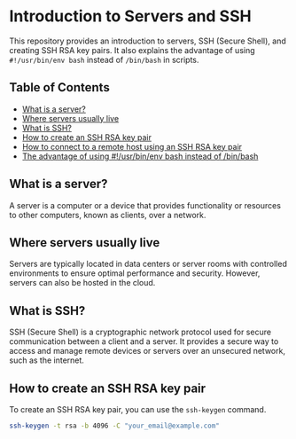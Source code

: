 # Introduction to Servers and SSH

This repository provides an introduction to servers, SSH (Secure Shell), and creating SSH RSA key pairs. It also explains the advantage of using `#!/usr/bin/env bash` instead of `/bin/bash` in scripts.

## Table of Contents

- [What is a server?](#what-is-a-server)
- [Where servers usually live](#where-servers-usually-live)
- [What is SSH?](#what-is-ssh)
- [How to create an SSH RSA key pair](#how-to-create-an-ssh-rsa-key-pair)
- [How to connect to a remote host using an SSH RSA key pair](#how-to-connect-to-a-remote-host-using-an-ssh-rsa-key-pair)
- [The advantage of using #!/usr/bin/env bash instead of /bin/bash](#the-advantage-of-using-usrbinenv-bash-instead-of-binbash)

## What is a server?

A server is a computer or a device that provides functionality or resources to other computers, known as clients, over a network.

## Where servers usually live

Servers are typically located in data centers or server rooms with controlled environments to ensure optimal performance and security. However, servers can also be hosted in the cloud.

## What is SSH?

SSH (Secure Shell) is a cryptographic network protocol used for secure communication between a client and a server. It provides a secure way to access and manage remote devices or servers over an unsecured network, such as the internet.

## How to create an SSH RSA key pair

To create an SSH RSA key pair, you can use the `ssh-keygen` command.

```bash
ssh-keygen -t rsa -b 4096 -C "your_email@example.com"


